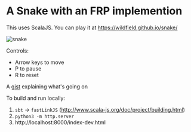 # A Snake with an FRP implemention

This uses ScalaJS. You can play it at https://wildfield.github.io/snake/

![snake](https://user-images.githubusercontent.com/4116417/152702236-31c3e6b1-02c9-419e-aaa9-a451fce4011b.png)

Controls:
- Arrow keys to move
- P to pause
- R to reset

A [gist](https://gist.github.com/wildfield/5cef98101b5b37d117afa4c29573b497) explaining what's going on

To build and run locally:

1. `sbt` -> `fastLinkJS` (http://www.scala-js.org/doc/project/building.html)
2. `python3 -m http.server`
3. http://localhost:8000/index-dev.html

